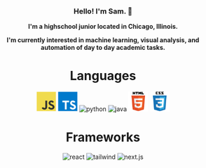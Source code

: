 
<div align="center">

### Hello! I'm Sam. 👋


**I'm a highschool junior located in Chicago, Illinois.**

**I'm currently interested in machine learning, visual analysis, and automation of day to day academic tasks.**

   
</div>
<h1 align='center'>Languages</h1>
<div align="center">
   <img src="https://raw.githubusercontent.com/devicons/devicon/master/icons/javascript/javascript-original.svg" alt="javascript" width="45" height="45"/>
   <img src="https://raw.githubusercontent.com/devicons/devicon/master/icons/typescript/typescript-original.svg" alt="typescript" width="45" height="45"/>
   <img src="https://cdn.jsdelivr.net/gh/devicons/devicon@latest/icons/python/python-original.svg" alt="python" width="45" height="45"/>
   <img src="https://cdn.jsdelivr.net/gh/devicons/devicon@latest/icons/java/java-original.svg" alt="java" width="45" height="45"/>
   <img src="https://raw.githubusercontent.com/devicons/devicon/master/icons/html5/html5-original-wordmark.svg" alt="html" width="45" height="45"/>
   <img src="https://raw.githubusercontent.com/devicons/devicon/master/icons/css3/css3-original-wordmark.svg" alt="css" width="45" height="45"/>
</div>

<h1 align='center'> Frameworks </h1>
<div align='center'> 
  <img src="https://cdn.jsdelivr.net/gh/devicons/devicon@latest/icons/react/react-original-wordmark.svg" alt="react" width="45" height="45"/>
  <img src="https://cdn.jsdelivr.net/gh/devicons/devicon@latest/icons/tailwindcss/tailwindcss-original-wordmark.svg" alt="tailwind" width="105" height="60"/>
  <img src="https://cdn.jsdelivr.net/gh/devicons/devicon@latest/icons/nextjs/nextjs-original.svg" alt='next.js' width='45' height='45'

</div>
